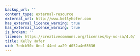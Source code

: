 ```yaml
---
backup_url: ''
content_type: external-resource
external_url: http://www.kellyhofer.com
has_external_licence_warning: true
has_external_license_warning: true
is_broken: ''
license: https://creativecommons.org/licenses/by-nc-sa/4.0/
title: Kelly Hofer
uid: 7edcb50c-0ec1-44ed-aa29-d052a4e65636
---
```

